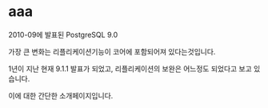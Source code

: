 <h1>aaa</h1>
2010-09에 발표된 PostgreSQL 9.0

가장 큰 변화는 리플리케이션기능이 코어에 포함되어져 있다는것입니다.

1년이 지난 현재 9.1.1 발표가 되었고, 리플리케이션의 보완은 어느정도 되었다고 보고 있습니다.

이에 대한 간단한 소개페이지입니다.
